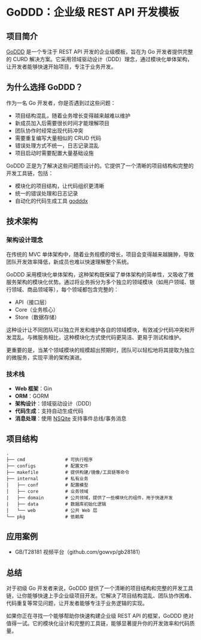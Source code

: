 # GoDDD：企业级 REST API 开发模板

## 项目简介

[GoDDD](https://github.com/ixugo/goddd) 是一个专注于 REST API 开发的企业级模板，旨在为 Go 开发者提供完整的 CURD 解决方案。它采用领域驱动设计（DDD）理念，通过模块化单体架构，让开发者能够快速开始项目，专注于业务开发。

## 为什么选择 GoDDD？

作为一名 Go 开发者，你是否遇到过这些问题：

- 项目结构混乱，随着业务增长变得越来越难以维护
- 新成员加入后需要很长时间才能理解项目
- 团队协作时经常出现代码冲突
- 需要重复编写大量相似的 CRUD 代码
- 错误处理方式不统一，日志记录混乱
- 项目启动时需要配置大量基础设施

GoDDD 正是为了解决这些问题而设计的。它提供了一个清晰的项目结构和完整的开发工具链，包括：

- 模块化的项目结构，让代码组织更清晰
- 统一的错误处理和日志记录
- 自动化的代码生成工具 [godddx](https://github.com/ixugo/godddx)

## 技术架构

### 架构设计理念

在传统的 MVC 单体架构中，随着业务规模的增长，项目会变得越来越臃肿，导致团队开发效率降低，新成员也难以快速理解整个系统。

GoDDD 采用模块化单体架构，这种架构既保留了单体架构的简单性，又吸收了微服务架构的模块化优势。通过将业务拆分为多个独立的领域模块（如用户领域、银行领域、商品领域等），每个领域都包含完整的：

- API（接口层）
- Core（业务核心）
- Store（数据存储）

这种设计让不同团队可以独立开发和维护各自的领域模块，有效减少代码冲突和开发混乱。与微服务相比，这种模块化方式使代码更简洁、更易于测试和维护。

更重要的是，当某个领域模块的规模超出预期时，团队可以轻松地将其提取为独立的微服务，实现平滑的架构演进。

### 技术栈

- **Web 框架**：Gin
- **ORM**：GORM
- **架构设计**：领域驱动设计（DDD）
- **代码生成**：支持自动生成代码
- **消息处理**：使用 [NSQite](github.com/ixugo/nsqite) 支持事件总线/事务消息

## 项目结构

```
.
├── cmd               # 可执行程序
├── configs           # 配置文件
├── makefile          # 提供构建/镜像/工具链等命令
├── internal          # 私有业务
│   ├── conf          # 配置模型
│   ├── core          # 业务领域
|   ├── domain        # 公共领域，提供了一些模块化的组件，用于快速开发
|	├── data 		  # 数据库初始化逻辑
│   └── web           # 公共 Web 层
└── pkg               # 依赖库
```

## 应用案例

- GB/T28181 视频平台（github.com/gowvp/gb28181）

## 总结

对于初级 Go 开发者来说，GoDDD 提供了一个清晰的项目结构和完整的开发工具链，让你能够快速上手企业级项目开发。它解决了项目结构混乱、团队协作困难、代码重复等常见问题，让开发者能够专注于业务逻辑的实现。

如果你正在寻找一个能够帮助你快速构建企业级 REST API 的框架，GoDDD 绝对值得一试。它的模块化设计和完整的工具链，能够显著提升你的开发效率和代码质量。
